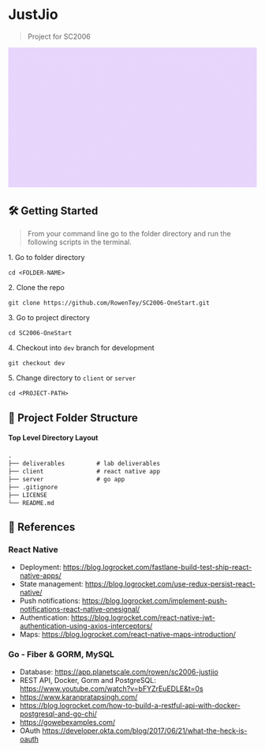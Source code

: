 # JustJio 

> Project for SC2006 

![landing](./client/assets/gifs/JustJio.gif)

<!-- ## 🧠 The Team
| Name              |                     Area of Focus                     |GitHub Acount|
|---|:---:|---|
| Tey Kai Seong |        Back-End, Deployment        |@RowenTey|
| Amabel  |    Designer     |@|
| Aloysius |       Designer        |@|
| Eldrick |       Front-End        |@|
| Zhi Heng |       Front-End        |@|
| Harish |       Front-End        |@| -->

## 🛠 Getting Started

> From your command line go to the folder directory and run the following scripts in the terminal.

1\. Go to folder directory

```terminal
cd <FOLDER-NAME>
```

2\. Clone the repo

```terminal
git clone https://github.com/RowenTey/SC2006-OneStart.git
```

3\. Go to project directory

```terminal
cd SC2006-OneStart
```

4\. Checkout into `dev` branch for development

```terminal
git checkout dev
```

5\. Change directory to `client` or `server` 

```terminal
cd <PROJECT-PATH> 
```

## 📂 Project Folder Structure

#### Top Level Directory Layout

```terminal
.
├── deliverables         # lab deliverables
├── client               # react native app
├── server               # go app
├── .gitignore
├── LICENSE
└── README.md
```

## 📖 References

### React Native

- Deployment: https://blog.logrocket.com/fastlane-build-test-ship-react-native-apps/
- State management: https://blog.logrocket.com/use-redux-persist-react-native/
- Push notifications: https://blog.logrocket.com/implement-push-notifications-react-native-onesignal/
- Authentication: https://blog.logrocket.com/react-native-jwt-authentication-using-axios-interceptors/
- Maps: https://blog.logrocket.com/react-native-maps-introduction/

### Go - Fiber & GORM, MySQL

- Database: https://app.planetscale.com/rowen/sc2006-justjio
- REST API, Docker, Gorm and PostgreSQL: https://www.youtube.com/watch?v=bFYZrEuEDLE&t=0s
- https://www.karanpratapsingh.com/
- https://blog.logrocket.com/how-to-build-a-restful-api-with-docker-postgresql-and-go-chi/
- https://gowebexamples.com/
- OAuth https://developer.okta.com/blog/2017/06/21/what-the-heck-is-oauth



